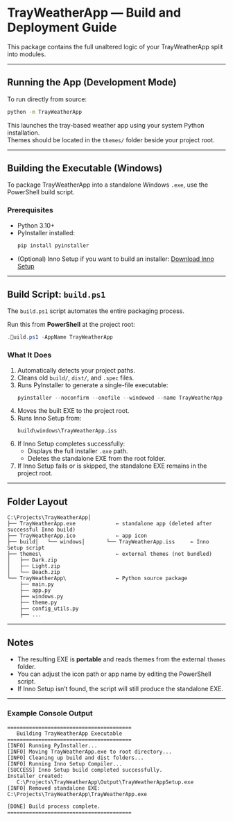 # TrayWeatherApp — Build and Deployment Guide

This package contains the full unaltered logic of your TrayWeatherApp split into modules.

---

## Running the App (Development Mode)

To run directly from source:

```bash
python -m TrayWeatherApp
```

This launches the tray-based weather app using your system Python installation.  
Themes should be located in the `themes/` folder beside your project root.

---

## Building the Executable (Windows)

To package TrayWeatherApp into a standalone Windows `.exe`, use the PowerShell build script.

### Prerequisites
- Python 3.10+
- PyInstaller installed:
  ```bash
  pip install pyinstaller
  ```
- (Optional) Inno Setup if you want to build an installer:
  [Download Inno Setup](https://jrsoftware.org/isinfo.php)

---

## Build Script: `build.ps1`

The `build.ps1` script automates the entire packaging process.

Run this from **PowerShell** at the project root:
```powershell
.uild.ps1 -AppName TrayWeatherApp
```

### What It Does
1. Automatically detects your project paths.
2. Cleans old `build/`, `dist/`, and `.spec` files.
3. Runs PyInstaller to generate a single-file executable:
   ```powershell
   pyinstaller --noconfirm --onefile --windowed --name TrayWeatherApp --icon ..\TrayWeatherApp.ico main.py
   ```
4. Moves the built EXE to the project root.
5. Runs Inno Setup from:
   ```
   build\windows\TrayWeatherApp.iss
   ```
6. If Inno Setup completes successfully:
   - Displays the full installer `.exe` path.
   - Deletes the standalone EXE from the root folder.
7. If Inno Setup fails or is skipped, the standalone EXE remains in the project root.

---

## Folder Layout

```
C:\Projects\TrayWeatherApp│
├── TrayWeatherApp.exe             ← standalone app (deleted after successful Inno build)
├── TrayWeatherApp.ico             ← app icon
├── build│   └── windows│       └── TrayWeatherApp.iss     ← Inno Setup script
├── themes\                        ← external themes (not bundled)
│   ├── Dark.zip
│   ├── Light.zip
│   └── Beach.zip
└── TrayWeatherApp\                ← Python source package
    ├── main.py
    ├── app.py
    ├── windows.py
    ├── theme.py
    ├── config_utils.py
    ├── ...
```

---

## Notes

- The resulting EXE is **portable** and reads themes from the external `themes` folder.
- You can adjust the icon path or app name by editing the PowerShell script.
- If Inno Setup isn’t found, the script will still produce the standalone EXE.

---

### Example Console Output
```
========================================
   Building TrayWeatherApp Executable
========================================
[INFO] Running PyInstaller...
[INFO] Moving TrayWeatherApp.exe to root directory...
[INFO] Cleaning up build and dist folders...
[INFO] Running Inno Setup Compiler...
[SUCCESS] Inno Setup build completed successfully.
Installer created:
   C:\Projects\TrayWeatherApp\Output\TrayWeatherAppSetup.exe
[INFO] Removed standalone EXE: C:\Projects\TrayWeatherApp\TrayWeatherApp.exe

[DONE] Build process complete.
========================================
```
